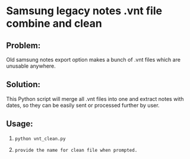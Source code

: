 # Samsung legacy notes .vnt file combine and clean

## Problem:
Old samsung notes export option makes a bunch of .vnt files which are unusable anywhere.

## Solution:
This Python script will merge all .vnt files into one and extract notes with dates, so they can be easily sent or processed further by user.

## Usage:

1. ```python vnt_clean.py```

2. ```provide the name for clean file when prompted.```



